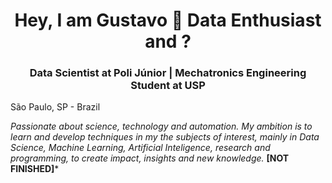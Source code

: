 <center> 

# **Hey, I am Gustavo :game_die: Data Enthusiast and ?** 

### Data Scientist at Poli Júnior | Mechatronics Engineering Student at USP
</center>

São Paulo, SP - Brazil

*Passionate about science, technology and automation. My ambition is to learn and develop techniques in my the subjects of interest, mainly in Data Science, Machine Learning, Artificial Inteligence, research and programming, to create impact, insights and new knowledge.* **[NOT FINISHED]***
